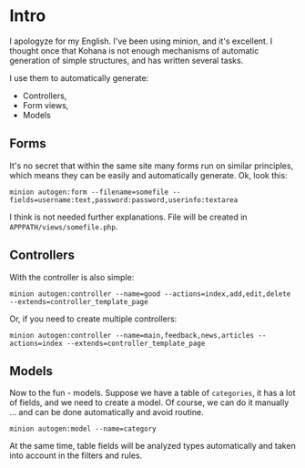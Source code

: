# Intro

I apologyze for my English. I've been using minion, and it's excellent.
I thought once that Kohana is not enough mechanisms of automatic generation
of simple structures, and has written several tasks.

I use them to automatically generate:

* Controllers,
* Form views,
* Models

## Forms

It's no secret that within the same site many forms run on similar principles,
which means they can be easily and automatically generate. Ok, look this:

`minion autogen:form --filename=somefile --fields=username:text,password:password,userinfo:textarea`

I think is not needed further explanations.
File will be created in `APPPATH/views/somefile.php`.

## Controllers

With the controller is also simple:

`minion autogen:controller --name=good --actions=index,add,edit,delete --extends=controller_template_page`

Or, if you need to create multiple controllers:

`minion autogen:controller --name=main,feedback,news,articles --actions=index --extends=controller_template_page`

## Models

Now to the fun - models. Suppose we have a table of `categories`,
it has a lot of fields, and we need to create a model. Of course,
we can do it manually ... and can be done automatically and avoid routine.

`minion autogen:model --name=category`

At the same time, table fields will be analyzed types automatically and taken
into account in the filters and rules.